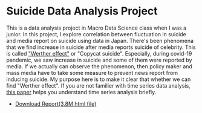 # Suicide Data Analysis Project

 This is a data analysis project in Macro Data Science class when I was a junior. In this project, I explore correlation between fluctuation in suicide and media report on suicide using data in Japan. There's been phenomena that we find increase in suicide after media reports suicide of celebrity. This is called <a href="https://ja.wikipedia.org/wiki/%E3%82%A6%E3%82%A7%E3%83%AB%E3%83%86%E3%83%AB%E5%8A%B9%E6%9E%9C">"Werther effect"</a> or "Copycat suicide". Especially, during covid-19 pandemic, we saw increase in suicide and some of them were reported by media. If we actually can observe the phenomenon, then policy maker and mass media have to take some measure to prevent news report from inducing suicide. My purpose here is to make it clear that whether we can find "Werther effect". If you are not familier with time series data analysis, <a href="https://www.sciencedirect.com/science/article/pii/S2405918817300405">this paper</a> helps you understand time series analysis briefly.

* [Download Report(3.8M html file)](https://github.com/yanoharu/Suicide-Data-Analysis/raw/main/05_report/report/text/report.html)
